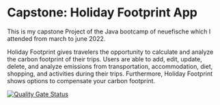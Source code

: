 # Capstone: Holiday Footprint App

This is my capstone Project of the Java bootcamp of neuefische which I attended from march to june 2022.

Holiday Footprint gives travelers the opportunity to calculate and analyze the carbon footprint of their trips. Users are able to add, edit, update, delete, and analyze emissions from transportation, accommodation, diet, shopping, and activities during their trips. Furthermore, Holiday Footprint shows options to compensate your carbon footprint.


[![Quality Gate Status](https://sonarcloud.io/api/project_badges/measure?project=fknoerzer_co2-holiday-tracker-frontend&metric=alert_status)](https://sonarcloud.io/summary/new_code?id=fknoerzer_co2-holiday-tracker-frontend)


